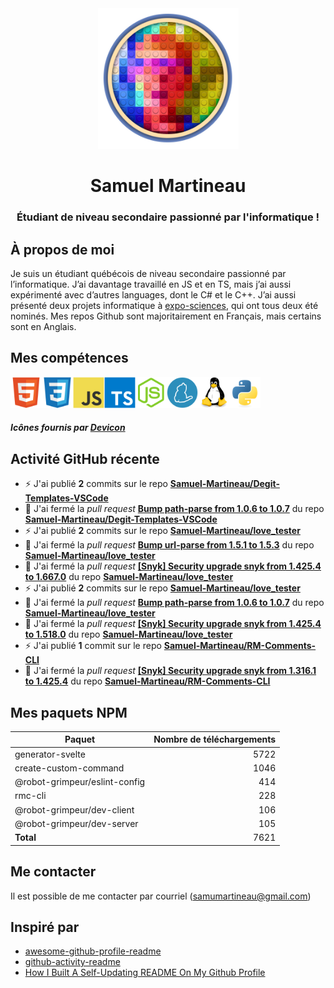 <div align="middle">
  <img height="225" alt="avatar" src="https://raw.githubusercontent.com/Samuel-Martineau/Samuel-Martineau/master/avatar.png">
  <h1>Samuel Martineau</h1>
  <h3>Étudiant de niveau secondaire passionné par l'informatique !</h3>
</div>

## À propos de moi

Je suis un étudiant québécois de niveau secondaire passionné par l’informatique. J’ai davantage travaillé en JS et en TS, mais j’ai aussi expérimenté avec d’autres languages, dont le C# et le C++. J’ai aussi présenté deux projets informatique à [expo-sciences](https://technoscience.ca/programmes/expo-sciences/), qui ont tous deux été nominés. Mes repos Github sont majoritairement en Français, mais certains sont en Anglais.

## Mes compétences

<img alt="HTML5" src="https://raw.githubusercontent.com/devicons/devicon/master/icons/html5/html5-original.svg" width="50" title="HTML5" /><img alt="CSS3" src="https://raw.githubusercontent.com/devicons/devicon/master/icons/css3/css3-original.svg" width="50" title="CSS3" /><img alt="JavaScript" src="https://raw.githubusercontent.com/devicons/devicon/master/icons/javascript/javascript-original.svg" width="50" title="JavaScript" /><img alt="TypeScript" src="https://raw.githubusercontent.com/devicons/devicon/master/icons/typescript/typescript-original.svg" width="50" title="TypeScript" /><img alt="NodeJS" src="https://raw.githubusercontent.com/devicons/devicon/master/icons/nodejs/nodejs-original.svg" width="50" title="NodeJS" /><img alt="Yarn" src="https://raw.githubusercontent.com/devicons/devicon/master/icons/yarn/yarn-original.svg" width="50" title="Yarn" /><img alt="Linux" src="https://raw.githubusercontent.com/devicons/devicon/master/icons/linux/linux-original.svg" width="50" title="Linux" /><img alt="Python" src="https://raw.githubusercontent.com/devicons/devicon/master/icons/python/python-original.svg" width="50" title="Python" />

##### Icônes fournis par [Devicon](https://konpa.github.io/devicon/)

## Activité GitHub récente

- ⚡ J&#x27;ai publié **2** commits sur le repo [**Samuel-Martineau/Degit-Templates-VSCode**](https://github.com/Samuel-Martineau/Degit-Templates-VSCode)
- 🚫 J&#x27;ai fermé la _pull request_ [**Bump path-parse from 1.0.6 to 1.0.7**](https://github.com/Samuel-Martineau/Degit-Templates-VSCode/pull/1) du repo [**Samuel-Martineau/Degit-Templates-VSCode**](https://github.com/Samuel-Martineau/Degit-Templates-VSCode)
- ⚡ J&#x27;ai publié **2** commits sur le repo [**Samuel-Martineau/love_tester**](https://github.com/Samuel-Martineau/love_tester)
- 🚫 J&#x27;ai fermé la _pull request_ [**Bump url-parse from 1.5.1 to 1.5.3**](https://github.com/Samuel-Martineau/love_tester/pull/35) du repo [**Samuel-Martineau/love_tester**](https://github.com/Samuel-Martineau/love_tester)
- 🚫 J&#x27;ai fermé la _pull request_ [**[Snyk] Security upgrade snyk from 1.425.4 to 1.667.0**](https://github.com/Samuel-Martineau/love_tester/pull/32) du repo [**Samuel-Martineau/love_tester**](https://github.com/Samuel-Martineau/love_tester)
- ⚡ J&#x27;ai publié **2** commits sur le repo [**Samuel-Martineau/love_tester**](https://github.com/Samuel-Martineau/love_tester)
- 🚫 J&#x27;ai fermé la _pull request_ [**Bump path-parse from 1.0.6 to 1.0.7**](https://github.com/Samuel-Martineau/love_tester/pull/33) du repo [**Samuel-Martineau/love_tester**](https://github.com/Samuel-Martineau/love_tester)
- 🚫 J&#x27;ai fermé la _pull request_ [**[Snyk] Security upgrade snyk from 1.425.4 to 1.518.0**](https://github.com/Samuel-Martineau/love_tester/pull/34) du repo [**Samuel-Martineau/love_tester**](https://github.com/Samuel-Martineau/love_tester)
- ⚡ J&#x27;ai publié **1** commit sur le repo [**Samuel-Martineau/RM-Comments-CLI**](https://github.com/Samuel-Martineau/RM-Comments-CLI)
- 🚫 J&#x27;ai fermé la _pull request_ [**[Snyk] Security upgrade snyk from 1.316.1 to 1.425.4**](https://github.com/Samuel-Martineau/RM-Comments-CLI/pull/6) du repo [**Samuel-Martineau/RM-Comments-CLI**](https://github.com/Samuel-Martineau/RM-Comments-CLI)

## Mes paquets NPM

| Paquet                        | Nombre de téléchargements |
| ----------------------------- | ------------------------: |
| generator-svelte              |                      5722 |
| create-custom-command         |                      1046 |
| @robot-grimpeur/eslint-config |                       414 |
| rmc-cli                       |                       228 |
| @robot-grimpeur/dev-client    |                       106 |
| @robot-grimpeur/dev-server    |                       105 |
| **Total**                     |                      7621 |

## Me contacter

Il est possible de me contacter par courriel ([samumartineau@gmail.com](mailto:samumartineau@gmail.com))

## Inspiré par

- [awesome-github-profile-readme](https://github.com/abhisheknaiidu/awesome-github-profile-readme)
- [github-activity-readme](https://github.com/jamesgeorge007/github-activity-readme)
- [How I Built A Self-Updating README On My Github Profile](https://www.mokkapps.de/blog/how-i-built-a-self-updating-readme-on-my-git-hub-profile/)
